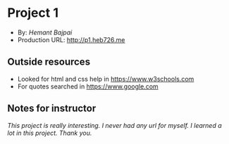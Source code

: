 # Project 1
+ By: *Hemant Bajpai*
+ Production URL: <http://p1.heb726.me>

## Outside resources
+ Looked for html and css help in <https://www.w3schools.com>
+ For quotes searched in <https://www.google.com>

## Notes for instructor
*This project is really interesting. I never had any url for myself. I learned
a lot in this project. Thank you.* 

